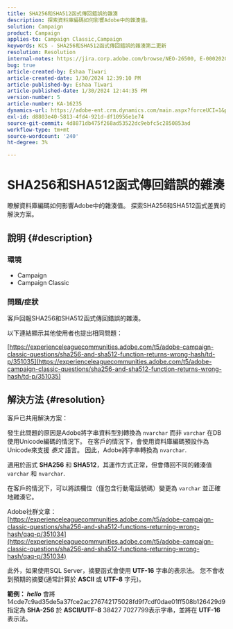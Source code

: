```yaml
---
title: SHA256和SHA512函式傳回錯誤的雜湊
description: 探索資料庫編碼如何影響Adobe中的雜湊值。
solution: Campaign
product: Campaign
applies-to: Campaign Classic,Campaign
keywords: KCS - SHA256和SHA512函式傳回錯誤的雜湊第二更新
resolution: Resolution
internal-notes: https://jira.corp.adobe.com/browse/NEO-26500, E-000202021, E-000148142
bug: true
article-created-by: Eshaa Tiwari
article-created-date: 1/30/2024 12:39:10 PM
article-published-by: Eshaa Tiwari
article-published-date: 1/30/2024 12:44:35 PM
version-number: 5
article-number: KA-16235
dynamics-url: https://adobe-ent.crm.dynamics.com/main.aspx?forceUCI=1&pagetype=entityrecord&etn=knowledgearticle&id=76bac78d-6cbf-ee11-9079-6045bd006268
exl-id: d8803e40-5813-4fd4-921d-df10956e1e74
source-git-commit: 4d8871db475f268ad53522dc9ebfc5c2850853ad
workflow-type: tm+mt
source-wordcount: '240'
ht-degree: 3%

---
```


# SHA256和SHA512函式傳回錯誤的雜湊


瞭解資料庫編碼如何影響Adobe中的雜湊值。 探索SHA256和SHA512函式差異的解決方案。

## 說明 {#description}


### <b>環境</b>

- Campaign
- Campaign Classic


### <b>問題/症狀</b>

客戶回報SHA256和SHA512函式傳回錯誤的雜湊。

以下連結顯示其他使用者也提出相同問題：

[https://experienceleaguecommunities.adobe.com/t5/adobe-campaign-classic-questions/sha256-and-sha512-function-returns-wrong-hash/td-p/351035](https://experienceleaguecommunities.adobe.com/t5/adobe-campaign-classic-questions/sha256-and-sha512-function-returns-wrong-hash/td-p/351035)




## 解決方法 {#resolution}


客戶已共用解決方案：

發生此問題的原因是Adobe將字串資料型別轉換為 `nvarchar` 而非 `varchar` 在DB使用Unicode編碼的情況下。 在客戶的情況下，會使用資料庫編碼預設作為Unicode來支援 *泰文* 語言。 因此，Adobe將字串轉換為 `nvarchar`.

適用於函式 <b>SHA256</b> 和 <b>SHA512</b>，其運作方式正常，但會傳回不同的雜湊值 `varchar` 和 `nvarchar`.

在客戶的情況下，可以將該欄位（僅包含行動電話號碼）變更為 `varchar` 並正確地雜湊它。

Adobe社群文章：
[https://experienceleaguecommunities.adobe.com/t5/adobe-campaign-classic-questions/sha256-and-sha512-functions-returning-wrong-hash/qaq-p/351034](https://experienceleaguecommunities.adobe.com/t5/adobe-campaign-classic-questions/sha256-and-sha512-functions-returning-wrong-hash/qaq-p/351034)

此外，如果使用SQL Server，摘要函式會使用 <b>UTF-16</b> 字串的表示法。 您不會收到預期的摘要(通常計算於 <b>ASCII</b> 或 <b>UTF-8</b> 字元)。

<b>範例： *hello</b>* 會將14cde7c9ad35de5a37fce2ac276742175028fd9f7cdf0dae01ff508b126429d9指定為 <b>SHA-256</b> 於 <b>ASCII/UTF-8</b> 38427 7027799表示字串，並將在 <b>UTF-16</b> 表示法。
